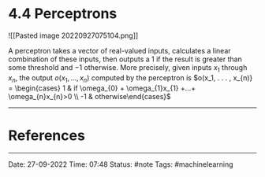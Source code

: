 # 4.4 Perceptrons

![[Pasted image 20220927075104.png]]

A perceptron takes a vector of real-valued inputs, calculates a linear combination of these inputs, then outputs a $1$ if the result is greater than some threshold and $-1$ otherwise. More precisely, given inputs $x_1$ through $x_n$, the output $o(x_1, . . . , x_n)$ computed by the perceptron is
			$o(x_1, . . . , x_{n)} = \begin{cases} 1 & if \omega_{0} + \omega_{1}x_{1} +...+ \omega_{n}x_{n}>0 \\ -1 & otherwise\end{cases}$




---
# References


---
Date: 27-09-2022
Time: 07:48
Status: #note
Tags: #machinelearning